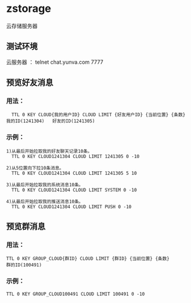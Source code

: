 # zstorage
云存储服务器

## 测试环境

  云服务器 ： telnet chat.yunva.com 7777  
       
## 预览好友消息

### 用法：
      TTL 0 KEY CLOUD{我的用户ID} CLOUD LIMIT {好友用户ID} {当前位置} {条数} 
    我的ID(1241304)   好友的ID(1241305)

### 示例：
    1)从最后开始拉取我的好友聊天记录10条。 
      TTL 0 KEY CLOUD1241304 CLOUD LIMIT 1241305 0 -10 

    2)从5位置向下拉10条消息。 
      TTL 0 KEY CLOUD1241304 CLOUD LIMIT 1241305 5 10 

    3)从最后开始拉取我的系统消息10条。 
      TTL 0 KEY CLOUD1241304 CLOUD LIMIT SYSTEM 0 -10 

    4)从最后开始拉取我的推送消息10条。  
	  TTL 0 KEY CLOUD1241304 CLOUD LIMIT PUSH 0 -10 

## 预览群消息 

### 用法：
    TTL 0 KEY GROUP_CLOUD{群ID} CLOUD LIMIT {群ID} {当前位置} {条数} 
    群的ID(100491)
### 示例：
    TTL 0 KEY GROUP_CLOUD100491 CLOUD LIMIT 100491 0 -10 
